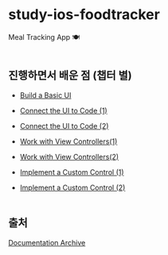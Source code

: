 # study-ios-foodtracker
Meal Tracking App 🍽
<br><br>
## 진행하면서 배운 점 (챕터 별)
- [Build a Basic UI](https://woozzang.tistory.com/46?category=909641)

- [Connect the UI to Code (1)](https://woozzang.tistory.com/47)
- [Connect the UI to Code (2)](https://woozzang.tistory.com/50)

- [Work with View Controllers(1)](https://woozzang.tistory.com/51)
- [Work with View Controllers(2)](https://woozzang.tistory.com/55)

- [Implement a Custom Control (1)](https://woozzang.tistory.com/61?category=909641)
- [Implement a Custom Control (2)](https://woozzang.tistory.com/64?category=909641)
<br><br>

## 출처
[Documentation Archive](https://developer.apple.com/library/archive/referencelibrary/GettingStarted/DevelopiOSAppsSwift/BuildABasicUI.html)
